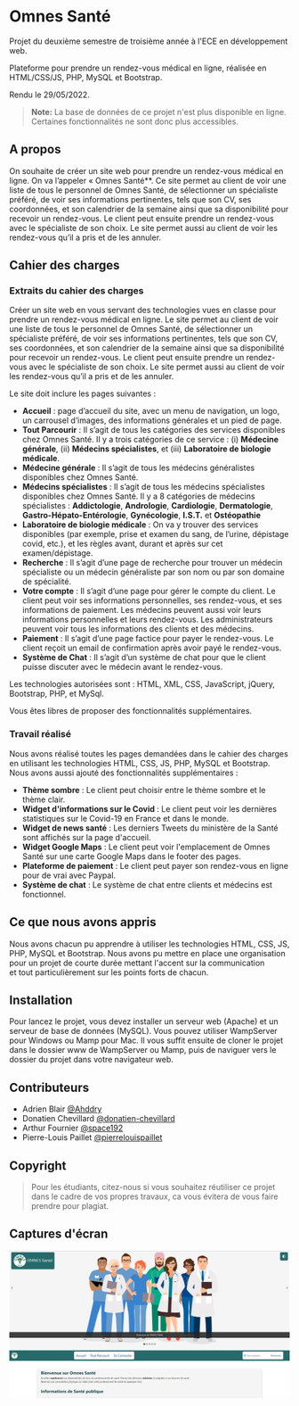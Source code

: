 # Omnes Santé

Projet du deuxième semestre de troisième année à l'ECE en développement web.

Plateforme pour prendre un rendez-vous médical en ligne, réalisée en HTML/CSS/JS, PHP, MySQL et Bootstrap.

Rendu le 29/05/2022.

> **Note:** La base de données de ce projet n'est plus disponible en ligne. Certaines fonctionnalités ne sont donc plus accessibles.

## A propos

On souhaite de créer un site web pour prendre un rendez-vous médical en ligne. On va l’appeler « Omnes Santé**. Ce site permet au client de voir une liste de tous le personnel de Omnes Santé, de sélectionner un spécialiste préféré, de voir ses informations pertinentes, tels que son CV, ses coordonnées, et son calendrier de la semaine ainsi que sa disponibilité pour recevoir un rendez-vous. Le client peut ensuite prendre un rendez-vous avec le spécialiste de son choix. Le site permet aussi au client de voir les rendez-vous qu’il a pris et de les annuler.

## Cahier des charges

### Extraits du cahier des charges

Créer un site web en vous servant des technologies vues en classe pour prendre un rendez-vous médical en ligne. Le site permet au client de voir une liste de tous le personnel de Omnes Santé, de sélectionner un spécialiste préféré, de voir ses informations pertinentes, tels que son CV, ses coordonnées, et son calendrier de la semaine ainsi que sa disponibilité pour recevoir un rendez-vous. Le client peut ensuite prendre un rendez-vous avec le spécialiste de son choix. Le site permet aussi au client de voir les rendez-vous qu’il a pris et de les annuler.

Le site doit inclure les pages suivantes :

- **Accueil** : page d’accueil du site, avec un menu de navigation, un logo, un carrousel d’images, des informations générales et un pied de page.
- **Tout Parcourir** : Il s’agit de tous les catégories des services disponibles chez Omnes Santé. Il y a trois catégories de ce service : (i) **Médecine générale**, (ii) **Médecins spécialistes**, et (iii) **Laboratoire de biologie médicale**.
- **Médecine générale** : Il s’agit de tous les médecins généralistes disponibles chez Omnes Santé.
- **Médecins spécialistes** : Il s’agit de tous les médecins spécialistes disponibles chez Omnes Santé. Il y a 8 catégories de médecins spécialistes : **Addictologie**, **Andrologie**, **Cardiologie**, **Dermatologie**, **Gastro-Hépato-Entérologie**, **Gynécologie**, **I.S.T.** et **Ostéopathie**
- **Laboratoire de biologie médicale** : On va y trouver des services disponibles (par exemple, prise et examen du sang, de l’urine, dépistage covid, etc.), et les règles avant, durant et après sur cet examen/dépistage.
- **Recherche** : Il s’agit d’une page de recherche pour trouver un médecin spécialiste ou un médecin généraliste par son nom ou par son domaine de spécialité.
- **Votre compte** : Il s’agit d’une page pour gérer le compte du client. Le client peut voir ses informations personnelles, ses rendez-vous, et ses informations de paiement. Les médecins peuvent aussi voir leurs informations personnelles et leurs rendez-vous. Les administrateurs peuvent voir tous les informations des clients et des médecins.
- **Paiement** : Il s’agit d’une page factice pour payer le rendez-vous. Le client reçoit un email de confirmation après avoir payé le rendez-vous.
- **Système de Chat** : Il s’agit d’un système de chat pour que le client puisse discuter avec le médecin avant le rendez-vous.

Les technologies autorisées sont : HTML, XML, CSS, JavaScript, jQuery, Bootstrap, PHP, et MySql.

Vous êtes libres de proposer des fonctionnalités supplémentaires.

### Travail réalisé

Nous avons réalisé toutes les pages demandées dans le cahier des charges en utilisant les technologies HTML, CSS, JS, PHP, MySQL et Bootstrap. Nous avons aussi ajouté des fonctionnalités supplémentaires :

- **Thème sombre** : Le client peut choisir entre le thème sombre et le thème clair.
- **Widget d'informations sur le Covid** : Le client peut voir les dernières statistiques sur le Covid-19 en France et dans le monde.
- **Widget de news santé** : Les derniers Tweets du ministère de la Santé sont affichés sur la page d'accueil.
- **Widget Google Maps** : Le client peut voir l'emplacement de Omnes Santé sur une carte Google Maps dans le footer des pages.
- **Plateforme de paiement** : Le client peut payer son rendez-vous en ligne pour de vrai avec Paypal.
- **Système de chat** : Le système de chat entre clients et médecins est fonctionnel.

## Ce que nous avons appris

Nous avons chacun pu apprendre à utiliser les technologies HTML, CSS, JS, PHP, MySQL et Bootstrap. Nous avons pu mettre en place une organisation pour un projet de courte durée mettant l'accent sur la communication et tout particulièrement sur les points forts de chacun.

## Installation

Pour lancez le projet, vous devez installer un serveur web (Apache) et un serveur de base de données (MySQL). Vous pouvez utiliser WampServer pour Windows ou Mamp pour Mac. Il vous suffit ensuite de cloner le projet dans le dossier www de WampServer ou Mamp, puis de naviguer vers le dossier du projet dans votre navigateur web.

## Contributeurs

- Adrien Blair [@Ahddry](https://github.com/Ahddry)
- Donatien Chevillard [@donatien-chevillard](https://github.com/donatien-chevillard)
- Arthur Fournier [@space192](https://github.com/space192)
- Pierre-Louis Paillet [@pierrelouispaillet](https://github.com/pierrelouispaillet)

## Copyright

> Pour les étudiants, citez-nous si vous souhaitez réutiliser ce projet dans le cadre de vos propres travaux, ca vous évitera de vous faire prendre pour plagiat.

## Captures d'écran

![Page d'accueil](Screenshots/omnes_sante.jpg)

